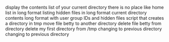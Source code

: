 display the contents list of your current directory
there is no place like home
list in long format
listing hidden files in long format
current directory contents long format with user group IDs and hidden files
script that creates a directory in tmp
move file betty to another directory
delete file betty from directory
delete my first directory from /tmp
changing to previous directory
changing to previous directory

